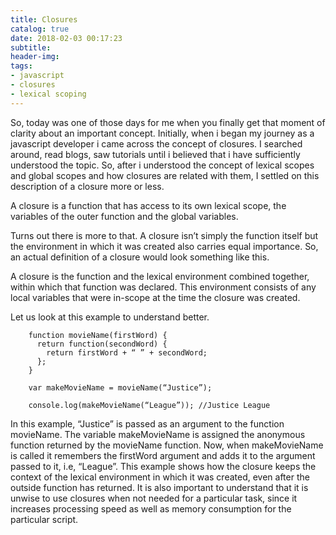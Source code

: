 ```yaml
---
title: Closures
catalog: true
date: 2018-02-03 00:17:23
subtitle:
header-img:
tags:
- javascript
- closures
- lexical scoping
---
```

So, today was one of those days for me when you finally get that moment of clarity about an important concept. Initially, when i began my journey as a javascript developer i came across the concept of closures. I searched around, read blogs, saw tutorials until i believed that i have sufficiently understood the topic. So, after i understood the concept of lexical scopes and global scopes and how closures are related with them, I settled on this description of a closure more or less.

A closure is a function that has access to its own lexical scope, the variables of the outer function and the global variables.

Turns out there is more to that. A closure isn’t simply the function itself but the environment in which it was created also carries equal importance. So, an actual definition of a closure would look something like this.

A closure is the function and the lexical environment combined together, within which that function was declared. This environment consists of any local variables that were in-scope at the time the closure was created.

Let us look at this example to understand better.

        function movieName(firstWord) {
          return function(secondWord) {
            return firstWord + “ ” + secondWord;
          };
        }

        var makeMovieName = movieName(“Justice”);

        console.log(makeMovieName(“League”)); //Justice League

In this example, “Justice” is passed as an argument to the function movieName. The variable makeMovieName is assigned the anonymous function returned by the movieName function.
Now, when makeMovieName is called it remembers the firstWord argument and adds it to the argument passed to it, i.e, “League”. This example shows how the closure keeps the context of the lexical environment in which it was created,
even after the outside function has returned.
It is also important to understand that it is unwise to use closures when not needed for a particular task, since it increases processing speed as well as memory consumption for the particular script.
